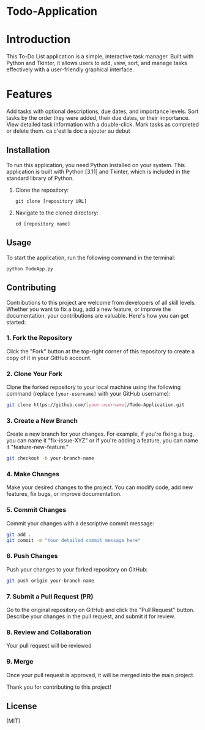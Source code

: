 # Todo-Application

# Introduction
This To-Do List application is a simple, interactive task manager. Built with Python and Tkinter, it allows users to add, view, sort, and manage tasks effectively with a user-friendly graphical interface.

# Features
Add tasks with optional descriptions, due dates, and importance levels.
Sort tasks by the order they were added, their due dates, or their importance.
View detailed task information with a double-click.
Mark tasks as completed or delete them.
ca c'est la doc a ajouter au debut

## Installation
To run this application, you need Python installed on your system. This application is built with Python [3.11] and Tkinter, which is included in the standard library of Python.

1. Clone the repository:
   ```
   git clone [repository URL]
   ```
2. Navigate to the cloned directory:
   ```
   cd [repository name]
   ```

## Usage
To start the application, run the following command in the terminal:
```
python TodoApp.py
```

## Contributing

Contributions to this project are welcome from developers of all skill levels. Whether you want to fix a bug, add a new feature, or improve the documentation, your contributions are valuable. Here's how you can get started:

### 1. Fork the Repository

Click the "Fork" button at the top-right corner of this repository to create a copy of it in your GitHub account.

### 2. Clone Your Fork

Clone the forked repository to your local machine using the following command (replace `[your-username]` with your GitHub username):

   ```bash
   git clone https://github.com/[your-username]/Todo-Application.git
   ```

### 3. Create a New Branch

Create a new branch for your changes. For example, if you're fixing a bug, you can name it "fix-issue-XYZ" or if you're adding a feature, you can name it "feature-new-feature."

   ```bash
   git checkout -b your-branch-name
   ```

### 4. Make Changes

Make your desired changes to the project. You can modify code, add new features, fix bugs, or improve documentation.

### 5. Commit Changes

Commit your changes with a descriptive commit message:

   ```bash
   git add .
   git commit -m "Your detailed commit message here"
   ```

### 6. Push Changes

Push your changes to your forked repository on GitHub:

   ```bash
   git push origin your-branch-name
   ```

### 7. Submit a Pull Request (PR)

Go to the original repository on GitHub and click the "Pull Request" button. Describe your changes in the pull request, and submit it for review.

### 8. Review and Collaboration

Your pull request will be reviewed 

### 9. Merge

Once your pull request is approved, it will be merged into the main project.

Thank you for contributing to this project! 

## License
[MIT]

